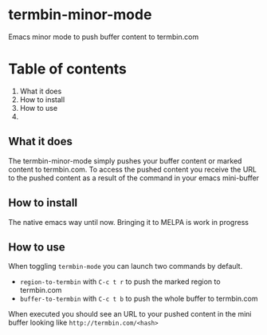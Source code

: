 
# termbin-minor-mode
Emacs minor mode to push buffer content to termbin.com


# Table of contents

 1. What it does
 2. How to install
 3. How to use
 4. 
## What it does
The termbin-minor-mode simply pushes your buffer content or marked content to termbin.com. To access the pushed content you receive the URL to the pushed content as a result of the command in your emacs mini-buffer

## How to install
The native emacs way until now. Bringing it to MELPA is work in progress

## How to use
When toggling `termbin-mode` you can launch two commands by default.

 - `region-to-termbin` with `C-c t r` to push the marked region to termbin.com
 - `buffer-to-termbin` with `C-c t b` to push the whole buffer to termbin.com

When executed you should see an URL to your pushed content in the mini buffer looking like `http://termbin.com/<hash>`
